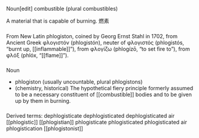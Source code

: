 
Noun[edit]
combustible (plural combustibles)

A material that is capable of burning.
燃素
###
From New Latin phlogiston, coined by Georg Ernst Stahl in 1702, from Ancient Greek φλογιστόν (phlogistón), neuter of φλογιστός (phlogistós, “burnt up, [[inflammable]]”), from φλογίζω (phlogízō, “to set fire to”), from φλόξ (phlóx, “[[flame]]”).

###
Noun
- phlogiston (usually uncountable, plural phlogistons)
- (chemistry, historical) The hypothetical fiery principle formerly assumed to be a necessary constituent of [[combustible]] bodies and to be given up by them in burning. 

###
Derived terms:
dephlogisticate
dephlogisticated
dephlogisticated air
[[phlogistic]]
[[phlogistian]]
phlogisticate
phlogisticated
phlogisticated air
phlogistication
[[phlogistonist]]